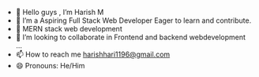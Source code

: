 - 👋 Hello guys , I’m Harish M
- 👀 I’m  a Aspiring Full Stack Web Developer Eager to learn and contribute.
- 🌱 MERN stack web development
- 💞️ I’m looking to collaborate in Frontend and backend webdevelopment ...
- 📫 How to reach me harishhari1196@gmail.com
- 😄 Pronouns: He/Him

<!---
HarishM96/HarishM96 is a ✨ special ✨ repository because its `README.md` (this file) appears on your GitHub profile.
You can click the Preview link to take a look at your changes.
--->
